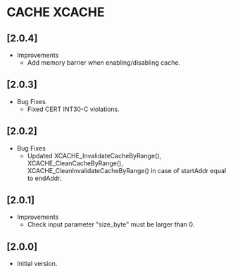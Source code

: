 # CACHE XCACHE

## [2.0.4]

- Improvements
  - Add memory barrier when enabling/disabling cache.

## [2.0.3]

- Bug Fixes
  - Fixed CERT INT30-C violations.

## [2.0.2]

- Bug Fixes
  - Updated XCACHE_InvalidateCacheByRange(), XCACHE_CleanCacheByRange(),
    XCACHE_CleanInvalidateCacheByRange() in case of startAddr equal to endAddr.

## [2.0.1]

- Improvements
  - Check input parameter "size_byte" must be larger than 0.

## [2.0.0]

- Initial version.
